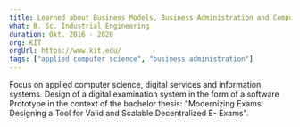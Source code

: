 ```yaml
---
title: Learned about Business Models, Business Administration and Computer Science 
what: B. Sc. Industrial Engineering
duration: Okt. 2016 - 2020 
org: KIT
orgUrl: https://www.kit.edu/
tags: ["applied computer science", "business administration"]
---
```


Focus on applied computer science, digital services and information systems. Design of a digital examination system in the form of a software Prototype in the context of the bachelor thesis: "Modernizing Exams: Designing a Tool for Valid and Scalable Decentralized E- Exams".